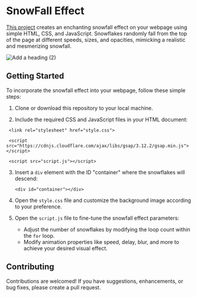 # SnowFall Effect

[This project](https://snow-fall-sage.vercel.app/) creates an enchanting snowfall effect on your webpage using simple HTML, CSS, and JavaScript. Snowflakes randomly fall from the top of the page at different speeds, sizes, and opacities, mimicking a realistic and mesmerizing snowfall.

![Add a heading (2)](https://github.com/Shivam-Katare/SnowFall/assets/91705825/6f96bc39-305b-443c-912d-258f22700768)


Getting Started
---------------

To incorporate the snowfall effect into your webpage, follow these simple steps:

1.  Clone or download this repository to your local machine.

2.  Include the required CSS and JavaScript files in your HTML document:

` <link rel="stylesheet" href="style.css">`

`
    <script src="https://cdnjs.cloudflare.com/ajax/libs/gsap/3.12.2/gsap.min.js"></script>`
    
  `  <script src="script.js"></script> `

3.  Insert a `div` element with the ID "container" where the snowflakes will descend:


    `<div id="container"></div>`

4.  Open the `style.css` file and customize the background image according to your preference.

5.  Open the `script.js` file to fine-tune the snowfall effect parameters:

    -   Adjust the number of snowflakes by modifying the loop count within the `for` loop.
    -   Modify animation properties like speed, delay, blur, and more to achieve your desired visual effect.

Contributing
------------

Contributions are welcomed! If you have suggestions, enhancements, or bug fixes, please create a pull request.
